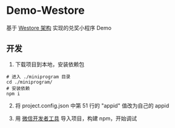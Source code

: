 # Demo-Westore

基于 [Westore 架构]([https://github.com/Tencent/westore) 实现的兑奖小程序 Demo

## 开发

1. 下载项目到本地，安装依赖包

```shell
# 进入 ./miniprogram 目录
cd ./miniprogram/
# 安装依赖
npm i
```

2. 将 project.config.json 中第 51 行的 "appid" 值改为自己的 appid

3. 用 [微信开发者工具](https://developers.weixin.qq.com/miniprogram/dev/devtools/download.html) 导入项目，构建 npm，开始调试

